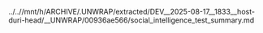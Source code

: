 ../..//mnt/h/ARCHIVE/.UNWRAP/extracted/DEV__2025-08-17__1833__host-duri-head/__UNWRAP/00936ae566/social_intelligence_test_summary.md